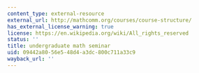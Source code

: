```yaml
---
content_type: external-resource
external_url: http://mathcomm.org/courses/course-structure/
has_external_license_warning: true
license: https://en.wikipedia.org/wiki/All_rights_reserved
status: ''
title: undergraduate math seminar
uid: 09442a80-56e5-48d4-a3dc-800c711a33c9
wayback_url: ''
---
```

